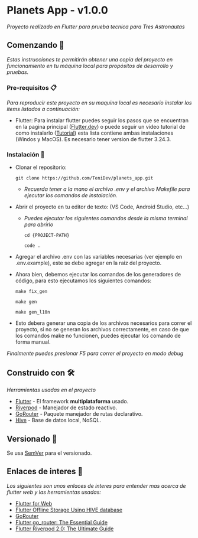 # Planets App - v1.0.0

_Proyecto realizado en Flutter para prueba tecnica para Tres Astronautas_

## Comenzando 🚀

_Estas instrucciones te permitirán obtener una copia del proyecto en funcionamiento en tu máquina local para propósitos de desarrollo y pruebas._

### Pre-requisitos 📋

_Para reproducir este proyecto en su maquina local es necesario instalar los items listados a continuación:_

* Flutter: Para instalar flutter puedes seguir los pasos que se encuentran en la pagina principal ([Flutter.dev](https://docs.flutter.dev/get-started/install?gclid=Cj0KCQjwi46iBhDyARIsAE3nVrahrFDcU8hIEgOrbstxdPPcB8TXpiSOonfZ3dAY7MD39wg70t6KK1QaAgtXEALw_wcB&gclsrc=aw.ds)) o puede seguir un video tutorial de como instalarlo ([Tutorial](https://www.youtube.com/watch?v=W9clR_Wg3ho&list=PLCKuOXG0bPi3xBRYOmcfoqrchgRJOafo9)) esta lista contiene ambas instalaciones (Windos y MacOS). Es necesario tener version de flutter 3.24.3.

### Instalación 🔧

* Clonar el repositorio:

    ```
    git clone https://github.com/TeniDev/planets_app.git
    ```

  - _Recuerda tener a la mano el archivo .env y el archivo Makefile para ejecutar los comandos de instalación._
  
* Abrir el proyecto en tu editor de texto: (VS Code, Android Studio, etc...)

  - _Puedes ejecutar los siguientes comandos desde la misma terminal para abrirlo_

    ```
    cd {PROJECT-PATH}
    ```
    ```
    code .
    ```
* Agregar el archivo .env con las variables necesarias (ver ejemplo en .env.example), este se debe agregar en la raiz del proyecto.

* Ahora bien, debemos ejecutar los comandos de los generadores de código, para esto ejecutamos los siguientes comandos:

    ```
    make fix_gen

    make gen

    make gen_l10n
    ```

* Esto debera generar una copia de los archivos necesarios para correr el proyecto, si no se generan los archivos correctamente, en caso de que los comandos make no funcionen, puedes ejecutar los comando de forma manual.

_Finalmente puedes presionar F5 para correr el proyecto en modo debug_

## Construido con 🛠️

_Herramientas usadas en el proyecto_

* [Flutter](https://docs.flutter.dev/) - El framework **multiplataforma** usado.
* [Riverpod](https://riverpod.dev/es/) - Manejador de estado reactivo.
* [GoRouter](https://pub.dev/packages/go_router) - Paquete manejador de rutas declarativo.
* [Hive](https://docs.hivedb.dev/#/) - Base de datos local, NoSQL.

## Versionado 📌

Se usa [SemVer](http://semver.org/) para el versionado.

## Enlaces de interes 🎁

_Los siguientes son unos enlaces de interes para entender mas acerca de flutter web y las herramientas usadas:_

* [Flutter for Web](https://javascript.plainenglish.io/flutter-for-web-an-ultimate-guide-to-flutter-web-development-650549055ccd)
* [Flutter Offline Storage Using HIVE database](https://techmusings.optisolbusiness.com/flutter-offline-storage-using-hive-database-a22cdfaa259e)
* [GoRouter](https://docs.page/bizz84/go_router_archived/getting-started)
* [Flutter go_router: The Essential Guide](https://medium.com/@antonio.tioypedro1234/flutter-go-router-the-essential-guide-349ef39ec5b3)
* [Flutter Riverpod 2.0: The Ultimate Guide](https://codewithandrea.com/articles/flutter-state-management-riverpod/)